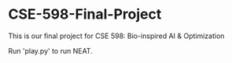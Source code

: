 # CSE-598-Final-Project
This is our final project for CSE 598: Bio-inspired AI &amp; Optimization

Run 'play.py' to run NEAT.
